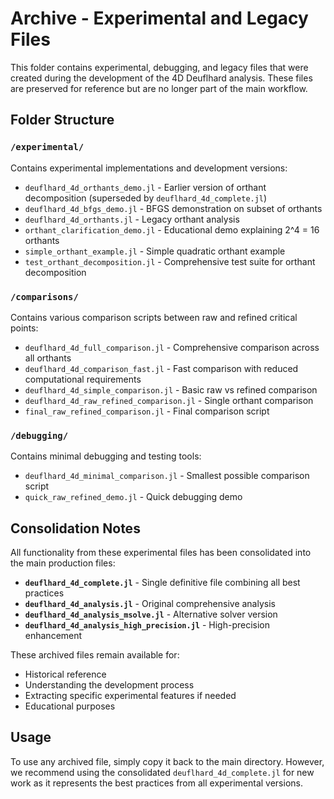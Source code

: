 # Archive - Experimental and Legacy Files

This folder contains experimental, debugging, and legacy files that were created during the development of the 4D Deuflhard analysis. These files are preserved for reference but are no longer part of the main workflow.

## Folder Structure

### `/experimental/`
Contains experimental implementations and development versions:
- `deuflhard_4d_orthants_demo.jl` - Earlier version of orthant decomposition (superseded by `deuflhard_4d_complete.jl`)
- `deuflhard_4d_bfgs_demo.jl` - BFGS demonstration on subset of orthants
- `deuflhard_4d_orthants.jl` - Legacy orthant analysis
- `orthant_clarification_demo.jl` - Educational demo explaining 2^4 = 16 orthants
- `simple_orthant_example.jl` - Simple quadratic orthant example
- `test_orthant_decomposition.jl` - Comprehensive test suite for orthant decomposition

### `/comparisons/`
Contains various comparison scripts between raw and refined critical points:
- `deuflhard_4d_full_comparison.jl` - Comprehensive comparison across all orthants
- `deuflhard_4d_comparison_fast.jl` - Fast comparison with reduced computational requirements
- `deuflhard_4d_simple_comparison.jl` - Basic raw vs refined comparison
- `deuflhard_4d_raw_refined_comparison.jl` - Single orthant comparison
- `final_raw_refined_comparison.jl` - Final comparison script

### `/debugging/`
Contains minimal debugging and testing tools:
- `deuflhard_4d_minimal_comparison.jl` - Smallest possible comparison script
- `quick_raw_refined_demo.jl` - Quick debugging demo

## Consolidation Notes

All functionality from these experimental files has been consolidated into the main production files:

- **`deuflhard_4d_complete.jl`** - Single definitive file combining all best practices
- **`deuflhard_4d_analysis.jl`** - Original comprehensive analysis
- **`deuflhard_4d_analysis_msolve.jl`** - Alternative solver version
- **`deuflhard_4d_analysis_high_precision.jl`** - High-precision enhancement

These archived files remain available for:
- Historical reference
- Understanding the development process
- Extracting specific experimental features if needed
- Educational purposes

## Usage

To use any archived file, simply copy it back to the main directory. However, we recommend using the consolidated `deuflhard_4d_complete.jl` for new work as it represents the best practices from all experimental versions.